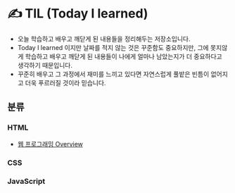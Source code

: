 # ✍ TIL (Today I learned)
* 오늘 학습하고 배우고 깨닫게 된 내용들을 정리해두는 저장소입니다.
* Today I learned 이지만 날짜를 적지 않는 것은 꾸준함도 중요하지만, 그에 못지않게 학습하고 배우고 깨닫게 된 내용들이 나에게 얼마나 남았는지가 더 중요하다고 생각하기 때문입니다.
* 꾸준히 배우고 그 과정에서 재미를 느끼고 있다면 자연스럽게 풀밭은 빈틈이 없어지고 더욱 푸르러질 것이라 믿습니다. 

## 분류

### HTML
* [웹 프로그래밍 Overview](https://github.com/MrKeeplearning/TIL/blob/27ca9391fc5708db554cca0207e98472c4ac1be3/WEB/Chapter01-WEB%20overview.md)
### CSS
### JavaScript
